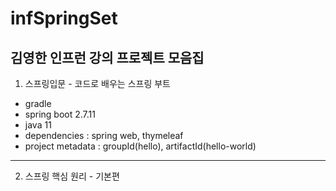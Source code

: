 # infSpringSet
김영한 인프런 강의 프로젝트 모음집
---
1. 스프링입문 - 코드로 배우는 스프링 부트
- gradle
- spring boot 2.7.11
- java 11
- dependencies : spring web, thymeleaf
- project metadata : groupId(hello), artifactId(hello-world)

---
2. 스프링 핵심 원리 - 기본편
